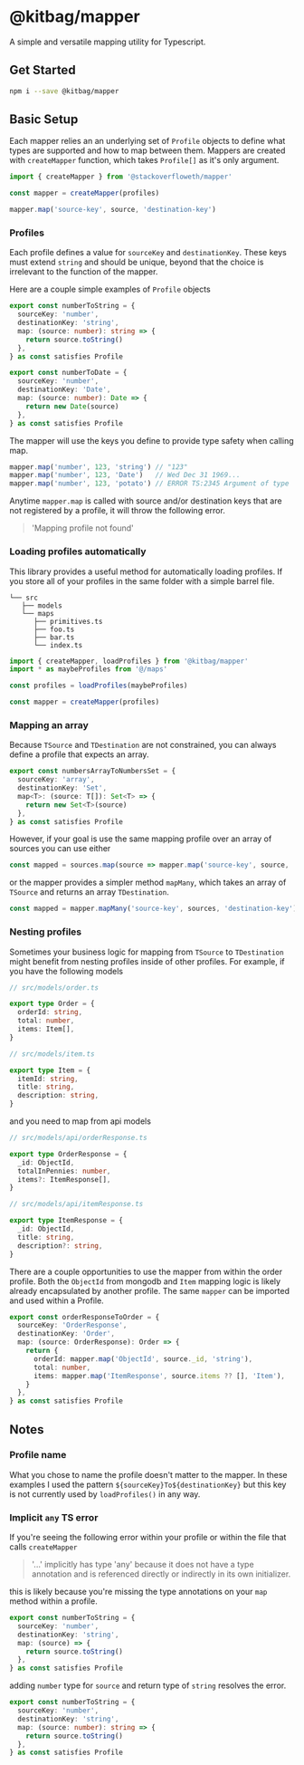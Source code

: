 # @kitbag/mapper

A simple and versatile mapping utility for Typescript.

## Get Started

```bash
npm i --save @kitbag/mapper
```

## Basic Setup

Each mapper relies an an underlying set of `Profile` objects to define what types are supported and how to map between them. Mappers are created with `createMapper` function, which takes `Profile[]` as it's only argument.

```ts
import { createMapper } from '@stackoverfloweth/mapper'

const mapper = createMapper(profiles)

mapper.map('source-key', source, 'destination-key')
```

### Profiles

Each profile defines a value for `sourceKey` and `destinationKey`. These keys must extend `string` and should be unique, beyond that the choice is irrelevant to the function of the mapper.

Here are a couple simple examples of `Profile` objects

```ts
export const numberToString = {
  sourceKey: 'number',
  destinationKey: 'string',
  map: (source: number): string => {
    return source.toString()
  },
} as const satisfies Profile

export const numberToDate = {
  sourceKey: 'number',
  destinationKey: 'Date',
  map: (source: number): Date => {
    return new Date(source)
  },
} as const satisfies Profile
```

The mapper will use the keys you define to provide type safety when calling map.

```ts
mapper.map('number', 123, 'string') // "123"
mapper.map('number', 123, 'Date')   // Wed Dec 31 1969...
mapper.map('number', 123, 'potato') // ERROR TS:2345 Argument of type '"potato"' is not assignable to parameter of type '"string" | "Date"'
```

Anytime `mapper.map` is called with source and/or destination keys that are not registered by a profile, it will throw the following error.

> 'Mapping profile not found'

### Loading profiles automatically

This library provides a useful method for automatically loading profiles. If you store all of your profiles in the same folder with a simple barrel file.

```text
└── src
   ├── models
   └── maps
      ├── primitives.ts
      ├── foo.ts
      ├── bar.ts
      └── index.ts
```

```ts
import { createMapper, loadProfiles } from '@kitbag/mapper'
import * as maybeProfiles from '@/maps'

const profiles = loadProfiles(maybeProfiles)

const mapper = createMapper(profiles)
```

### Mapping an array

Because `TSource` and `TDestination` are not constrained, you can always define a profile that expects an array.

```ts
export const numbersArrayToNumbersSet = {
  sourceKey: 'array',
  destinationKey: 'Set',
  map<T>: (source: T[]): Set<T> => {
    return new Set<T>(source)
  },
} as const satisfies Profile
```

However, if your goal is use the same mapping profile over an array of sources you can use either

```ts
const mapped = sources.map(source => mapper.map('source-key', source, 'destination-key'))
```

or the mapper provides a simpler method `mapMany`, which takes an array of `TSource` and returns an array `TDestination`.

```ts
const mapped = mapper.mapMany('source-key', sources, 'destination-key')
```

### Nesting profiles

Sometimes your business logic for mapping from `TSource` to `TDestination` might benefit from nesting profiles inside of other profiles. For example, if you have the following models

```ts
// src/models/order.ts

export type Order = {
  orderId: string,
  total: number,
  items: Item[],
}
```

```ts
// src/models/item.ts

export type Item = {
  itemId: string,
  title: string,
  description: string,
}
```

and you need to map from api models

```ts
// src/models/api/orderResponse.ts

export type OrderResponse = {
  _id: ObjectId,
  totalInPennies: number,
  items?: ItemResponse[],
}
```

```ts
// src/models/api/itemResponse.ts

export type ItemResponse = {
  _id: ObjectId,
  title: string,
  description?: string,
}
```

There are a couple opportunities to use the mapper from within the order profile. Both the `ObjectId` from mongodb and `Item` mapping logic is likely already encapsulated by another profile. The same `mapper` can be imported and used within a Profile.

```ts
export const orderResponseToOrder = {
  sourceKey: 'OrderResponse',
  destinationKey: 'Order',
  map: (source: OrderResponse): Order => {
    return {
      orderId: mapper.map('ObjectId', source._id, 'string'),
      total: number,
      items: mapper.map('ItemResponse', source.items ?? [], 'Item'),
    }
  },
} as const satisfies Profile
```

## Notes

### Profile name

What you chose to name the profile doesn't matter to the mapper. In these examples I used the pattern `${sourceKey}To${destinationKey}` but this key is not currently used by `loadProfiles()` in any way.

### Implicit `any` TS error

If you're seeing the following error within your profile or within the file that calls `createMapper`

> '...' implicitly has type 'any' because it does not have a type annotation and is referenced directly or indirectly in its own initializer.

this is likely because you're missing the type annotations on your `map` method within a profile.

```ts
export const numberToString = {
  sourceKey: 'number',
  destinationKey: 'string',
  map: (source) => {
    return source.toString()
  },
} as const satisfies Profile
```

adding `number` type for `source` and return type of `string` resolves the error.

```ts
export const numberToString = {
  sourceKey: 'number',
  destinationKey: 'string',
  map: (source: number): string => {
    return source.toString()
  },
} as const satisfies Profile
```
